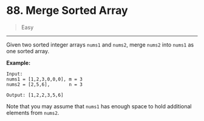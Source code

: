 # 88. Merge Sorted Array

> Easy

------

Given two sorted integer arrays `nums1` and `nums2`, merge `nums2` into `nums1` as one sorted array.

**Example:**

```
Input:
nums1 = [1,2,3,0,0,0], m = 3
nums2 = [2,5,6],       n = 3

Output: [1,2,2,3,5,6]
```

Note that you may assume that `nums1` has enough space to hold additional elements from `nums2`.